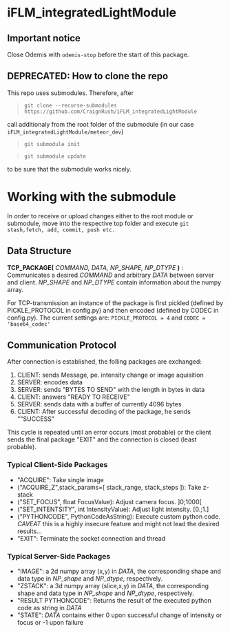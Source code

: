 # iFLM_integratedLightModule

## Important notice
Close Odemis with ```odemis-stop``` before the start of this package.

## DEPRECATED: How to clone the repo
This repo uses submodules. Therefore, after
> `git clone --recurse-submodules https://github.com/CraignRush/iFLM_integratedLightModule`

call additionaly from the root folder of the submodule (in our case `iFLM_integratedLightModule/meteor_dev`)

> `git submodule init`

> `git submodule update`

to be sure that the submodule works nicely.

# Working with the submodule
In order to receive or upload changes either to the root module or submodule, move into the respective top folder and execute `git stash,fetch, add, commit, push etc.`

## Data Structure

**TCP_PACKAGE(** *COMMAND, DATA, NP_SHAPE, NP_DTYPE* **)** : Communicates a desired *COMMAND* and arbitrary *DATA* between server and client.
*NP_SHAPE* and *NP_DTYPE* contain information about the numpy array.

For TCP-transmission an instance of the package is first pickled (defined by PICKLE_PROTOCOL in config.py) and then encoded (defined by CODEC in config.py). The current settings are:
`PICKLE_PROTOCOL = 4` and `CODEC = 'base64_codec'`

## Communication Protocol
After connection is established, the folling packages are exchanged:

1. CLIENT: sends Message, pe. intensity change or image aquisition
2. SERVER: encodes data
3. SERVER: sends "BYTES TO SEND" with the length in bytes in data
4. CLIENT: answers "READY TO RECEIVE"
5. SERVER: sends data with a buffer of currently 4096 bytes
6. CLIENT: After successful decoding of the package, he sends ""SUCCESS"

This cycle is repeated until an error occurs (most probable) or the client sends the final package "EXIT" and the connection is closed (least probable).

### Typical Client-Side Packages
- "ACQUIRE": Take single image
- ("ACQUIRE_Z",stack_params=[ stack_range, stack_steps ]): Take z-stack
- ("SET_FOCUS", float FocusValue): Adjust camera focus. ]0;1000[
- ("SET_INTENTSITY", int IntensityValue): Adjust light intensity. [0.;1.]
- ("PYTHONCODE", PythonCodeAsString): Execute custom python code. *CAVEAT* this is a highly insecure feature and might not lead the desired results...
- "EXIT": Terminate the socket connection and thread


### Typical Server-Side Packages
- "IMAGE": a 2d numpy array (x,y) in *DATA*, the corresponding shape and data type in *NP_shape* and *NP_dtype*, respectively.
- "ZSTACK": a 3d numpy array (slice,x,y) in *DATA*, the corresponding shape and data type in *NP_shape* and *NP_dtype*, respectively.
- "RESULT PYTHONCODE": Returns the result of the executed python code as string in *DATA*
- "STATE": *DATA* contains either 0 upon successful change of intensity or focus or -1 upon failure






